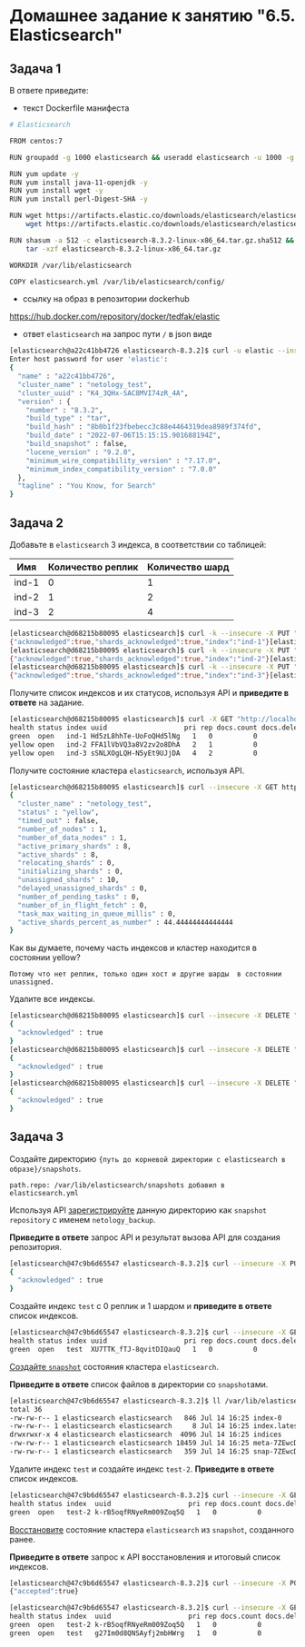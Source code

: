# Домашнее задание к занятию "6.5. Elasticsearch"

## Задача 1

В ответе приведите:
- текст Dockerfile манифеста
```bash
# Elasticsearch

FROM centos:7

RUN groupadd -g 1000 elasticsearch && useradd elasticsearch -u 1000 -g 1000

RUN yum update -y
RUN yum install java-11-openjdk -y
RUN yum install wget -y
RUN yum install perl-Digest-SHA -y

RUN wget https://artifacts.elastic.co/downloads/elasticsearch/elasticsearch-8.3.2-linux-x86_64.tar.gz && \
    wget https://artifacts.elastic.co/downloads/elasticsearch/elasticsearch-8.3.2-linux-x86_64.tar.gz.sha512

RUN shasum -a 512 -c elasticsearch-8.3.2-linux-x86_64.tar.gz.sha512 && \
    tar -xzf elasticsearch-8.3.2-linux-x86_64.tar.gz

WORKDIR /var/lib/elasticsearch

COPY elasticsearch.yml /var/lib/elasticsearch/config/
```
- ссылку на образ в репозитории dockerhub

https://hub.docker.com/repository/docker/tedfak/elastic

- ответ `elasticsearch` на запрос пути `/` в json виде
```bash
[elasticsearch@a22c41bb4726 elasticsearch-8.3.2]$ curl -u elastic --insecure -X GET https://localhost:9200/
Enter host password for user 'elastic':
{
  "name" : "a22c41bb4726",
  "cluster_name" : "netology_test",
  "cluster_uuid" : "K4_3QHx-SAC8MVI74zR_4A",
  "version" : {
    "number" : "8.3.2",
    "build_type" : "tar",
    "build_hash" : "8b0b1f23fbebecc3c88e4464319dea8989f374fd",
    "build_date" : "2022-07-06T15:15:15.901688194Z",
    "build_snapshot" : false,
    "lucene_version" : "9.2.0",
    "minimum_wire_compatibility_version" : "7.17.0",
    "minimum_index_compatibility_version" : "7.0.0"
  },
  "tagline" : "You Know, for Search"
}
```
## Задача 2
Добавьте в `elasticsearch` 3 индекса, в соответствии со таблицей:

| Имя | Количество реплик | Количество шард |
|-----|-------------------|-----------------|
| ind-1| 0 | 1 |
| ind-2 | 1 | 2 |
| ind-3 | 2 | 4 |
```bash
[elasticsearch@d68215b80095 elasticsearch]$ curl -k --insecure -X PUT "http://localhost:9200/ind-1" -H 'Content-Type: application/json' -d'{ "settings": { "number_of_shards": 1,  "number_of_replicas": 0 }}'
{"acknowledged":true,"shards_acknowledged":true,"index":"ind-1"}[elasticsearch@d68215b80095 elasticsearch]$ 
[elasticsearch@d68215b80095 elasticsearch]$ curl -k --insecure -X PUT "http://localhost:9200/ind-2" -H 'Content-Type: application/json' -d'{ "settings": { "number_of_shards": 2,  "number_of_replicas": 1 }}'
{"acknowledged":true,"shards_acknowledged":true,"index":"ind-2"}[elasticsearch@d68215b80095 elasticsearch]$ 
[elasticsearch@d68215b80095 elasticsearch]$ curl -k --insecure -X PUT "http://localhost:9200/ind-3" -H 'Content-Type: application/json' -d'{ "settings": { "number_of_shards": 4,  "number_of_replicas": 2 }}'
{"acknowledged":true,"shards_acknowledged":true,"index":"ind-3"}[elasticsearch@d68215b80095 elasticsearch]$ 
```
Получите список индексов и их статусов, используя API и **приведите в ответе** на задание.
```bash
[elasticsearch@d68215b80095 elasticsearch]$ curl -X GET "http://localhost:9200/_cat/indices?v"
health status index uuid                   pri rep docs.count docs.deleted store.size pri.store.size
green  open   ind-1 Hd5zL8hhTe-UoFoQHd5lNg   1   0          0            0       225b           225b
yellow open   ind-2 FFA1lVbVQ3a8V2zv2o8DhA   2   1          0            0       450b           450b
yellow open   ind-3 sSNLXOgLQH-N5yEt9UJjDA   4   2          0            0       900b           900b
```
Получите состояние кластера `elasticsearch`, используя API.
```bash
[elasticsearch@d68215b80095 elasticsearch]$ curl --insecure -X GET http://localhost:9200/_cluster/health/?pretty=true
{
  "cluster_name" : "netology_test",
  "status" : "yellow",
  "timed_out" : false,
  "number_of_nodes" : 1,
  "number_of_data_nodes" : 1,
  "active_primary_shards" : 8,
  "active_shards" : 8,
  "relocating_shards" : 0,
  "initializing_shards" : 0,
  "unassigned_shards" : 10,
  "delayed_unassigned_shards" : 0,
  "number_of_pending_tasks" : 0,
  "number_of_in_flight_fetch" : 0,
  "task_max_waiting_in_queue_millis" : 0,
  "active_shards_percent_as_number" : 44.44444444444444
}
```
Как вы думаете, почему часть индексов и кластер находится в состоянии yellow?
```
Потому что нет реплик, только один хост и другие шарды  в состоянии unassigned.
```
Удалите все индексы.
```bash
[elasticsearch@d68215b80095 elasticsearch]$ curl --insecure -X DELETE "http://localhost:9200/ind-1?pretty"
{
  "acknowledged" : true
}
[elasticsearch@d68215b80095 elasticsearch]$ curl --insecure -X DELETE "http://localhost:9200/ind-2?pretty"
{
  "acknowledged" : true
}
[elasticsearch@d68215b80095 elasticsearch]$ curl --insecure -X DELETE "http://localhost:9200/ind-3?pretty"
{
  "acknowledged" : true
}
```
## Задача 3

Создайте директорию `{путь до корневой директории с elasticsearch в образе}/snapshots`.
```
path.repo: /var/lib/elasticsearch/snapshots добавил в elasticsearch.yml
```
Используя API [зарегистрируйте](https://www.elastic.co/guide/en/elasticsearch/reference/current/snapshots-register-repository.html#snapshots-register-repository) 
данную директорию как `snapshot repository` c именем `netology_backup`.

**Приведите в ответе** запрос API и результат вызова API для создания репозитория.
```bash
[elasticsearch@47c9b6d65547 elasticsearch-8.3.2]$ curl --insecure -X PUT http://localhost:9200/_snapshot/netology_backup?pretty -H 'Content-Type: application/json' -d' { "type": "fs", "settings": { "location": "/var/lib/elasticsearch/snapshots"}}'
{
  "acknowledged" : true
}
```
Создайте индекс `test` с 0 реплик и 1 шардом и **приведите в ответе** список индексов.
```bash
[elasticsearch@47c9b6d65547 elasticsearch-8.3.2]$ curl --insecure -X GET http://localhost:9200/_cat/indices?v
health status index uuid                   pri rep docs.count docs.deleted store.size pri.store.size
green  open   test  XU7TTK_fTJ-8qvitDIQauQ   1   0          0            0       225b           225b
```
[Создайте `snapshot`](https://www.elastic.co/guide/en/elasticsearch/reference/current/snapshots-take-snapshot.html) 
состояния кластера `elasticsearch`.

**Приведите в ответе** список файлов в директории со `snapshot`ами.
```bash
[elasticsearch@47c9b6d65547 elasticsearch-8.3.2]$ ll /var/lib/elasticsearch/snapshots/
total 36
-rw-rw-r-- 1 elasticsearch elasticsearch   846 Jul 14 16:25 index-0
-rw-rw-r-- 1 elasticsearch elasticsearch     8 Jul 14 16:25 index.latest
drwxrwxr-x 4 elasticsearch elasticsearch  4096 Jul 14 16:25 indices
-rw-rw-r-- 1 elasticsearch elasticsearch 18459 Jul 14 16:25 meta-7ZEwcDyjQ9e1kqgs1B9kPg.dat
-rw-rw-r-- 1 elasticsearch elasticsearch   359 Jul 14 16:25 snap-7ZEwcDyjQ9e1kqgs1B9kPg.dat
```
Удалите индекс `test` и создайте индекс `test-2`. **Приведите в ответе** список индексов.
```bash
[elasticsearch@47c9b6d65547 elasticsearch-8.3.2]$ curl --insecure -X GET http://localhost:9200/_cat/indices?v
health status index  uuid                   pri rep docs.count docs.deleted store.size pri.store.size
green  open   test-2 k-rB5oqfRNyeRm009Zoq5Q   1   0          0            0       225b           225b
```
[Восстановите](https://www.elastic.co/guide/en/elasticsearch/reference/current/snapshots-restore-snapshot.html) состояние
кластера `elasticsearch` из `snapshot`, созданного ранее. 

**Приведите в ответе** запрос к API восстановления и итоговый список индексов.
```bash
[elasticsearch@47c9b6d65547 elasticsearch-8.3.2]$ curl --insecure -X POST http://localhost:9200/_snapshot/netology_backup/elasticsearch/_restore
{"accepted":true}
```
```bash
[elasticsearch@47c9b6d65547 elasticsearch-8.3.2]$ curl --insecure -X GET http://localhost:9200/_cat/indices?v
health status index  uuid                   pri rep docs.count docs.deleted store.size pri.store.size
green  open   test-2 k-rB5oqfRNyeRm009Zoq5Q   1   0          0            0       225b           225b
green  open   test   g27Im0d8QNSAyfj2mbHWrg   1   0          0            0       225b           225b
```